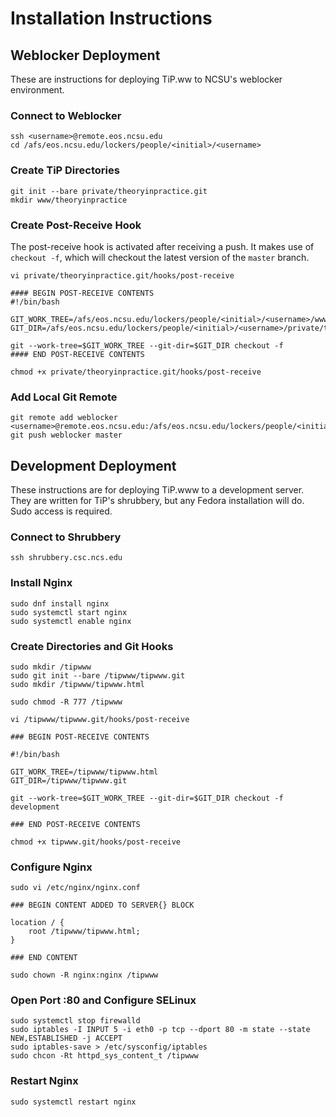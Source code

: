 # Installation Instructions

## Weblocker Deployment

These are instructions for deploying TiP.ww to NCSU's weblocker environment.

### Connect to Weblocker

```
ssh <username>@remote.eos.ncsu.edu
cd /afs/eos.ncsu.edu/lockers/people/<initial>/<username>
```

### Create TiP Directories

```
git init --bare private/theoryinpractice.git
mkdir www/theoryinpractice
```

### Create Post-Receive Hook

The post-receive hook is activated after receiving a push. It makes use of `checkout -f`, which
will checkout the latest version of the `master` branch.

```
vi private/theoryinpractice.git/hooks/post-receive

#### BEGIN POST-RECEIVE CONTENTS
#!/bin/bash

GIT_WORK_TREE=/afs/eos.ncsu.edu/lockers/people/<initial>/<username>/www/theoryinpractice
GIT_DIR=/afs/eos.ncsu.edu/lockers/people/<initial>/<username>/private/theoryinpractice.git

git --work-tree=$GIT_WORK_TREE --git-dir=$GIT_DIR checkout -f
#### END POST-RECEIVE CONTENTS

chmod +x private/theoryinpractice.git/hooks/post-receive
```

### Add Local Git Remote

```
git remote add weblocker <username>@remote.eos.ncsu.edu:/afs/eos.ncsu.edu/lockers/people/<initial>/<username>/private/theoryinpractice.git
git push weblocker master
```

## Development Deployment

These instructions are for deploying TiP.www to a development server. They are written for TiP's shrubbery,
but any Fedora installation will do. Sudo access is required.

### Connect to Shrubbery
```
ssh shrubbery.csc.ncs.edu
```

### Install Nginx

```
sudo dnf install nginx
sudo systemctl start nginx
sudo systemctl enable nginx
```

### Create Directories and Git Hooks

```
sudo mkdir /tipwww
sudo git init --bare /tipwww/tipwww.git
sudo mkdir /tipwww/tipwww.html

sudo chmod -R 777 /tipwww

vi /tipwww/tipwww.git/hooks/post-receive

### BEGIN POST-RECEIVE CONTENTS

#!/bin/bash

GIT_WORK_TREE=/tipwww/tipwww.html
GIT_DIR=/tipwww/tipwww.git

git --work-tree=$GIT_WORK_TREE --git-dir=$GIT_DIR checkout -f development

### END POST-RECEIVE CONTENTS

chmod +x tipwww.git/hooks/post-receive
```

### Configure Nginx

```
sudo vi /etc/nginx/nginx.conf

### BEGIN CONTENT ADDED TO SERVER{} BLOCK

location / {
    root /tipwww/tipwww.html;
}

### END CONTENT

sudo chown -R nginx:nginx /tipwww
```

### Open Port :80 and Configure SELinux

```
sudo systemctl stop firewalld
sudo iptables -I INPUT 5 -i eth0 -p tcp --dport 80 -m state --state NEW,ESTABLISHED -j ACCEPT
sudo iptables-save > /etc/sysconfig/iptables
sudo chcon -Rt httpd_sys_content_t /tipwww
```

### Restart Nginx

```
sudo systemctl restart nginx
```